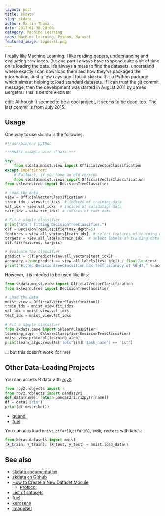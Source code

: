 ```yaml
---
layout: post
title: skdata
slug: skdata
author: Martin Thoma
date: 2017-01-30 20:00
category: Machine Learning
tags: Machine Learning, Python, dataset
featured_image: logos/ml.png
---
```

I really like Machine Learning. I like reading papers, understanding and
evaluating new ideas. But one part I always have to spend quite a bit of time
on is loading the data. It's always a mess to find the datasets, understand
where exactly I can download them and how they've packaged the information.
Just a few days ago I found `skdata`. It is a Python package which aims at
helping to load standard datasets. If I can trust the git commit message, then
the development was started in August 2011 by James Bergstra! This is before
AlexNet!

edit: Although it seemed to be a cool project, it seems to be dead, too. The
last commit is from July 2015.


## Usage

One way to use `skdata` is the following:

```python
#!/usr/bin/env python

"""MNIST example with skdata."""

try:
    from skdata.mnist.view import OfficialVectorClassification
except ImportError:
    # Fallback, if you have an old version
    from skdata.mnist.views import OfficialVectorClassification
from sklearn.tree import DecisionTreeClassifier

# Load the data
view = OfficialVectorClassification()
train_idx = view.fit_idxs  # indices of training data
val_idx = view.val_idxs  # incices of validation data
test_idx = view.tst_idxs  # indices of test data

# Fit a simple classifier
print("Start fitting DecisionTreeClassifier.")
clf = DecisionTreeClassifier(max_depth=5)
features = view.all_vectors[train_idx]  # select features of training data
targets = view.all_labels[train_idx]  # select labels of training data
clf.fit(features, targets)

# Evaluate the classifier
predict = clf.predict(view.all_vectors[test_idx])
accuracy = sum(predict == view.all_labels[test_idx]) / float(len(test_idx))
print("Fitted DecisionTreeClassifier has test accuracy of %0.4f." % accuracy)

```


However, it is inteded to be used like this:

```python
from skdata.mnist.view import OfficialVectorClassification
from sklearn.tree import DecisionTreeClassifier

# Load the data
mnist_view = OfficialVectorClassification()
train_idx = mnist_view.fit_idxs
val_idx = mnist_view.val_idxs
test_idx = mnist_view.tst_idxs

# Fit a simple classifier
from skdata.base import SklearnClassifier
learning_algo = SklearnClassifier(DecisionTreeClassifier)
mnist_view.protocol(learning_algo)
print(learn_algo.results['loss'][0]['task_name'] == 'tst')
```

... but this doesn't work (for me)


## Other Data-Loading Projects

You can access R data with [`rpy2`](https://rpy2.bitbucket.io/?).

```python
from rpy2.robjects import r
from rpy2.robjects import pandas2ri
def data(name): return pandas2ri.ri2py(r[name])
df = data('iris')
print(df.describe())
```

* [quandl](https://www.quandl.com/tools/python)
* [fuel](https://github.com/mila-udem/fuel)

You can also load `mnist`, `cifar10`,`cifar100`, `imdb`, `reuters` with keras:

```python
from keras.datasets import mnist
(X_train, y_train), (X_test, y_test) = mnist.load_data()
```



## See also

* [skdata documentation](http://jaberg.github.io/skdata/)
* [skdata on Github](https://github.com/jaberg/skdata)
* [How to Create a New Dataset Module](https://github.com/jaberg/skdata/wiki/How-to-Create-a-New-Dataset-Module)
    * [Protocol](https://github.com/jaberg/skdata/wiki/Protocol)
* [List of datasets](https://github.com/jaberg/skdata/wiki/Data-Set-Modules)
* [fuel](http://fuel.readthedocs.io/en/latest/built_in_datasets.html)
* [kerosene](https://github.com/dribnet/kerosene)
* [ImageNet](https://martin-thoma.com/download-data/)
